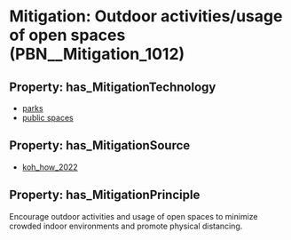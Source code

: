 # Mitigation: __Outdoor activities/usage of open spaces__ (PBN__Mitigation_1012)

## Property: has_MitigationTechnology

* [parks](../Technology/PBN__Technology_1740)
* [public spaces](../Technology/PBN__Technology_3580)

## Property: has_MitigationSource

* [koh_how_2022](../Article/PBN__Article_190)

## Property: has_MitigationPrinciple

Encourage outdoor activities and usage of open spaces to minimize crowded indoor environments and promote physical distancing.


